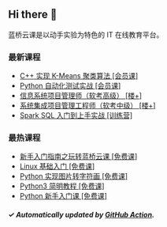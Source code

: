 ## Hi there 👋

蓝桥云课是以动手实验为特色的 IT 在线教育平台。

### 最新课程

<!-- LATEST:START -->
- [C++ 实现 K-Means 聚类算法 [会员课]](https://www.lanqiao.cn/courses/1193/)
- [Python 自动化测试实战 [会员课]](https://www.lanqiao.cn/courses/1163/)
- [信息系统项目管理师（软考高级） [楼+]](https://www.lanqiao.cn/courses/11035/)
- [系统集成项目管理工程师（软考中级） [楼+]](https://www.lanqiao.cn/courses/18835/)
- [Spark SQL 入门到上手实战 [训练营]](https://www.lanqiao.cn/courses/1171/)
<!-- LATEST:END -->

### 最热课程

<!-- HOTEST:START -->
- [新手入门指南之玩转蓝桥云课 [免费课]](https://www.lanqiao.cn/courses/63/)
- [Linux 基础入门 [免费课]](https://www.lanqiao.cn/courses/1/)
- [Python 实现图片转字符画 [免费课]](https://www.lanqiao.cn/courses/370/)
- [Python3 简明教程 [免费课]](https://www.lanqiao.cn/courses/596/)
- [Python 新手入门课 [免费课]](https://www.lanqiao.cn/courses/1330/)
<!-- HOTEST:END -->

##### ✓ Automatically updated by [GitHub Action](https://github.com/lanqiao-courses/.github/actions/workflows/update.yml).
